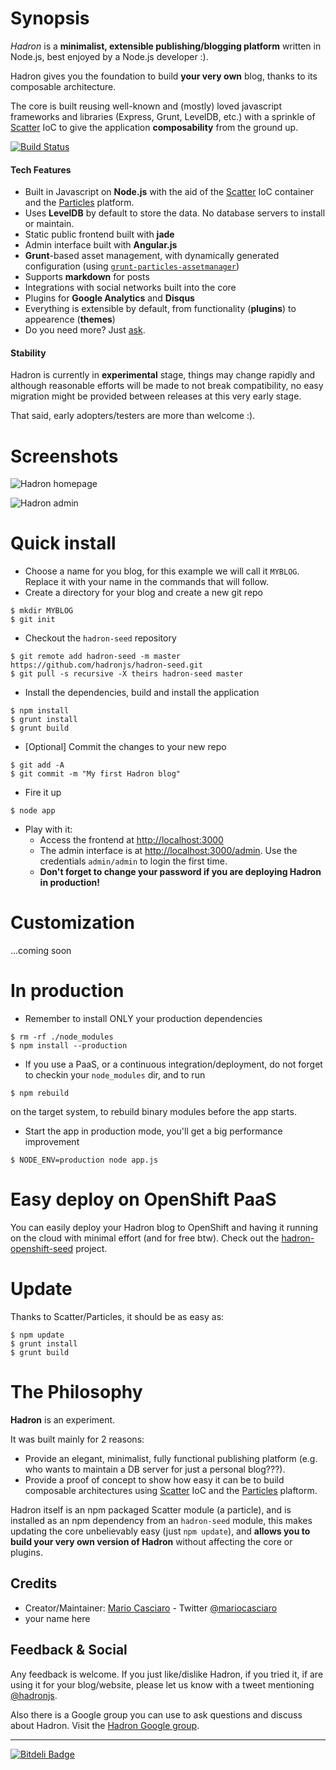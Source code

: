 # Synopsis

*Hadron* is a **minimalist, extensible publishing/blogging platform** written in Node.js, best enjoyed by a Node.js developer :).

Hadron gives you the foundation to build **your very own** blog, thanks to its composable architecture.

The core is built reusing well-known and (mostly) loved javascript frameworks and libraries (Express, Grunt, LevelDB, etc.) with a sprinkle of [Scatter](https://github.com/mariocasciaro/scatter) IoC to give the application **composability** from the ground up.

[![Build Status](https://travis-ci.org/hadronjs/hadron.png)](https://travis-ci.org/hadronjs/hadron)

#### Tech Features

* Built in Javascript on **Node.js** with the aid of the [Scatter](https://github.com/mariocasciaro/scatter) IoC container and the [Particles](https://github.com/particles) platform.
* Uses **LevelDB** by default to store the data. No database servers to install or maintain.
* Static public frontend built with **jade**
* Admin interface built with **Angular.js**
* **Grunt**-based asset management, with dynamically generated configuration (using [`grunt-particles-assetmanager`](https://github.com/particles/grunt-particles-assetmanager))
* Supports **markdown** for posts
* Integrations with social networks built into the core
* Plugins for **Google Analytics** and **Disqus**
* Everything is extensible by default, from functionality (**plugins**) to appearence (**themes**)
* Do you need more? Just [ask](https://github.com/hadronjs/hadron/issues).

#### Stability

Hadron is currently in **experimental** stage, things may change rapidly and although reasonable efforts will be made to not break compatibility, no easy migration might be provided between releases at this very early stage.

That said, early adopters/testers are more than welcome :).
# Screenshots

![Hadron homepage](https://raw.github.com/hadronjs/hadron/master/img/screenshot1.jpg)

![Hadron admin](https://raw.github.com/hadronjs/hadron/master/img/screenshot2.jpg)

# Quick install

* Choose a name for you blog, for this example we will call it `MYBLOG`. Replace it with your name in the commands 
  that will follow.
* Create a directory for your blog and create a new git repo
```
$ mkdir MYBLOG
$ git init
```

* Checkout the `hadron-seed` repository
```
$ git remote add hadron-seed -m master https://github.com/hadronjs/hadron-seed.git
$ git pull -s recursive -X theirs hadron-seed master
```

* Install the dependencies, build and install the application
```
$ npm install
$ grunt install
$ grunt build
```

* [Optional] Commit the changes to your new repo
```
$ git add -A
$ git commit -m "My first Hadron blog"
```

* Fire it up
```
$ node app
```
* Play with it:
    * Access the frontend at [http://localhost:3000](http://localhost:3000)
    * The admin interface is at [http://localhost:3000/admin](http://localhost:3000/admin). Use the credentials `admin/admin` to login the first time.
    * **Don't forget to change your password if you are deploying Hadron in production!**


# Customization

...coming soon

# In production

* Remember to install ONLY your production dependencies
```
$ rm -rf ./node_modules
$ npm install --production
```

* If you use a PaaS, or a continuous integration/deployment, do not forget to checkin your `node_modules` dir, and to run
```
$ npm rebuild
```
on the target system, to rebuild binary modules before the app starts.
* Start the app in production mode, you'll get a big performance improvement
```
$ NODE_ENV=production node app.js
```

# Easy deploy on OpenShift PaaS

You can easily deploy your Hadron blog to OpenShift and having it running on the cloud with minimal effort 
(and for free btw). Check out the [hadron-openshift-seed](https://github.com/hadronjs/hadron-openshift-seed) project.

# Update

Thanks to Scatter/Particles, it should be as easy as:
```
$ npm update
$ grunt install
$ grunt build
```


# The Philosophy

**Hadron** is an experiment.

It was built mainly for 2 reasons:

* Provide an elegant, minimalist, fully functional publishing platform (e.g. who wants to maintain a DB server for just a personal blog???).
* Provide a proof of concept to show how easy it can be to build composable architectures using [Scatter](https://github.com/mariocasciaro/scatter) IoC and the [Particles](https://github.com/particles) plaftorm.

Hadron itself is an npm packaged Scatter module (a particle), and is installed as an npm dependency from an `hadron-seed` module, this makes updating the core unbelievably easy (just `npm update`), and **allows you to build your very own version of Hadron** without affecting the core or plugins.

## Credits

* Creator/Maintainer: [Mario Casciaro](https://github.com/mariocasciaro) - Twitter [@mariocasciaro](https://twitter.com/mariocasciaro)
* your name here

## Feedback & Social

Any feedback is welcome. If you just like/dislike Hadron, if you tried it, if are using it for your blog/website, 
please let us know with a tweet mentioning [@hadronjs](https://twitter.com/hadronjs).

Also there is a Google group you can use to ask questions and discuss about Hadron. 
Visit the [Hadron Google group](http://groups.google.com/d/forum/hadronjs).

---

[![Bitdeli Badge](https://d2weczhvl823v0.cloudfront.net/hadronjs/hadron/trend.png)](https://bitdeli.com/free "Bitdeli Badge")